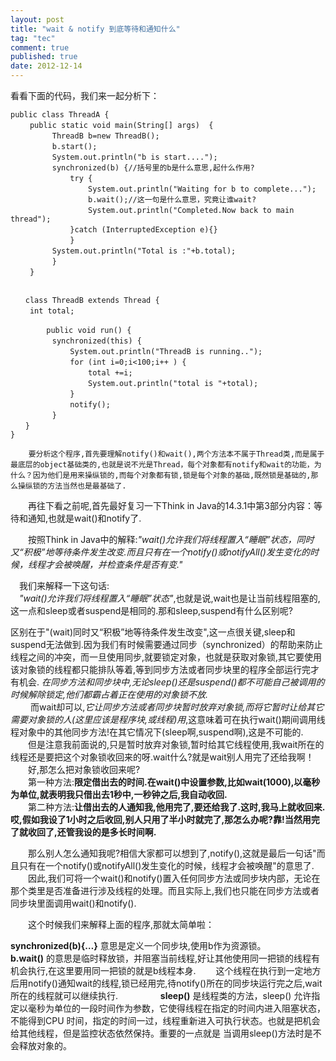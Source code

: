 ```yaml
---
layout: post
title: "wait & notify 到底等待和通知什么"
tag: "tec"
comment: true
published: true
date: 2012-12-14
---
```


看看下面的代码，我们来一起分析下：

```
public class ThreadA { 
　　 public static void main(String[] args)  { 
　　      ThreadB b=new ThreadB(); 
　　      b.start(); 
　　      System.out.println("b is start...."); 
　　      synchronized(b) {//括号里的b是什么意思,起什么作用? 
　　          try { 
　　              System.out.println("Waiting for b to complete..."); 
　　              b.wait();//这一句是什么意思，究竟让谁wait? 
　　              System.out.println("Completed.Now back to main thread"); 
　　          }catch (InterruptedException e){} 
　　          }  
　　      System.out.println("Total is :"+b.total); 
　　      } 
　　 } 


　　class ThreadB extends Thread { 
　　 int total; 
　　 
        public void run() {
　　      synchronized(this) { 
　　          System.out.println("ThreadB is running.."); 
　　          for (int i=0;i<100;i++ ) { 
　　              total +=i; 
　　              System.out.println("total is "+total); 
　　          } 
　　          notify(); 
　　      } 
　　} 
} 
```
        要分析这个程序,首先要理解notify()和wait(),两个方法本不属于Thread类,而是属于最底层的object基础类的,也就是说不光是Thread，每个对象都有notify和wait的功能，为什么？因为他们是用来操纵锁的,而每个对象都有锁,锁是每个对象的基础,既然锁是基础的,那么操纵锁的方法当然也是最基础了. 

　　再往下看之前呢,首先最好复习一下Think in Java的14.3.1中第3部分内容：等待和通知,也就是wait()和notify了. 

　　按照Think in Java中的解释:*"wait()允许我们将线程置入“睡眠”状态，同时又“积极”地等待条件发生改变.而且只有在一个notify()或notifyAll()发生变化的时候，线程才会被唤醒，并检查条件是否有变."* 

　我们来解释一下这句话:   
　*"wait()允许我们将线程置入“睡眠”状态"*,也就是说,wait也是让当前线程阻塞的,这一点和sleep或者suspend是相同的.那和sleep,suspend有什么区别呢? 

区别在于"(wait)同时又“积极”地等待条件发生改变",这一点很关键,sleep和suspend无法做到.因为我们有时候需要通过同步（synchronized）的帮助来防止线程之间的冲突，而一旦使用同步,就要锁定对象，也就是获取对象锁,其它要使用该对象锁的线程都只能排队等着,等到同步方法或者同步块里的程序全部运行完才有机会. *在同步方法和同步块中,无论sleep()还是suspend()都不可能自己被调用的时候解除锁定,他们都霸占着正在使用的对象锁不放.*   
　　
而wait却可以,*它让同步方法或者同步块暂时放弃对象锁,而将它暂时让给其它需要对象锁的人(这里应该是程序块,或线程)用*,这意味着可在执行wait()期间调用线程对象中的其他同步方法!在其它情况下(sleep啊,suspend啊),这是不可能的.    
　　但是注意我前面说的,只是暂时放弃对象锁,暂时给其它线程使用,我wait所在的线程还是要把这个对象锁收回来的呀.wait什么?就是wait别人用完了还给我啊！   
　　好,那怎么把对象锁收回来呢?    
　　第一种方法:**限定借出去的时间.在wait()中设置参数,比如wait(1000),以毫秒为单位,就表明我只借出去1秒中,一秒钟之后,我自动收回.**    
　　第二种方法:**让借出去的人通知我,他用完了,要还给我了.这时,我马上就收回来.哎,假如我设了1小时之后收回,别人只用了半小时就完了,那怎么办呢?靠!当然用完了就收回了,还管我设的是多长时间啊.**

　　那么别人怎么通知我呢?相信大家都可以想到了,notify(),这就是最后一句话"而且只有在一个notify()或notifyAll()发生变化的时候，线程才会被唤醒"的意思了. 
　　因此,我们可将一个wait()和notify()置入任何同步方法或同步块内部，无论在那个类里是否准备进行涉及线程的处理。而且实际上,我们也只能在同步方法或者同步块里面调用wait()和notify(). 

　　这个时候我们来解释上面的程序,那就太简单啦：   

**synchronized(b){…}**  意思是定义一个同步块,使用b作为资源锁。              
**b.wait()**   的意思是临时释放锁，并阻塞当前线程,好让其他使用同一把锁的线程有机会执行,在这里要用同一把锁的就是b线程本身.
　　这个线程在执行到一定地方后用notify()通知wait的线程,锁已经用完,待notify()所在的同步块运行完之后,wait所在的线程就可以继续执行. 
　　
　　
**sleep()** 是线程类的方法，sleep() 允许指定以毫秒为单位的一段时间作为参数，它使得线程在指定的时间内进入阻塞状态，不能得到CPU 时间，指定的时间一过，线程重新进入可执行状态。也就是把机会给其他线程，但是监控状态依然保持。重要的一点就是 当调用sleep()方法时是不会释放对象的。 